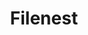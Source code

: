 ---
title: Filenest
titleSuffix: "Build your own File Manager Component"
pageType: home

hero:
    name: Filenest
    text: |
        Build your own
        File Manager Component
    tagline: Filenest provides everything you need to integrate your favorite CDN into your app.
    actions:
        - theme: brand
          text: Introduction
          link: /guide/introduction
        - theme: alt
          text: Quick Start
          link: /guide/getting-started
    image:
        src: /logo.svg

features:
    - title: "Supports Popular Providers"
      details: Load and manage your assets from third party services like Cloudinary in your own app.
      icon: 🔥
    - title: "Build Your Own Component"
      details: Just like Radix UI, Filenest provides you with the core building blocks. Just add your own styles and layout on top!
      icon: 🎨
    - title: "Integrate Into Your Existing API"
      details: Filesnest comes with adapters to easily create API routes Filenest uses to fetch your data.
      icon: 🚀
---